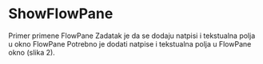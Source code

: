 # ShowFlowPane
Primer primene FlowPane Zadatak je da se dodaju natpisi i tekstualna polja u okno FlowPane Potrebno je dodati natpise i tekstualna polja u FlowPane okno (slika 2).
